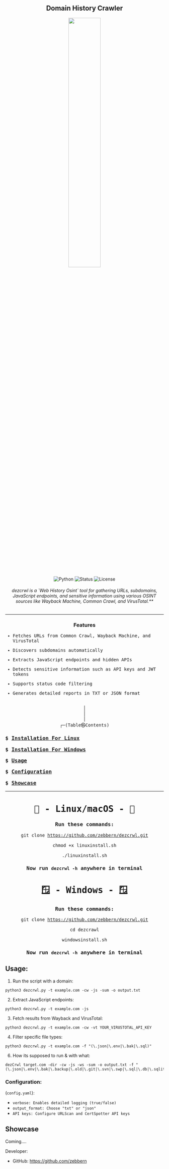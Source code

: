 <div align="center">

## Domain History Crawler

<img src="https://github.com/user-attachments/assets/94445e00-a6b1-4d6c-ae9a-7008307316e9" style="width:45%;">

![Python](https://img.shields.io/badge/Python-3.x-blue)
![Status](https://img.shields.io/badge/Status-Active-green)
![License](https://img.shields.io/badge/License-MIT-brightgreen)

<h6>dezcrwl is a `Web History Osint` tool for gathering URLs, subdomains, JavaScript endpoints, and sensitive information using various OSINT sources like Wayback Machine, Common Crawl, and VirusTotal.**</h6>

---

<h3 align="center">Features</h3>
<kbd align="left">

- <kbd> Fetches URLs from Common Crawl, Wayback Machine, and VirusTotal</kbd>

- <kbd> Discovers subdomains automatically</kbd>

- <kbd> Extracts JavaScript endpoints and hidden APIs</kbd>

- <kbd> Detects sensitive information such as API keys and JWT tokens</kbd>

- <kbd> Supports status code filtering</kbd>

- <kbd> Generates detailed reports in TXT or JSON format</kbd>

</kbd>
<br>|
<br>|
<br>|
<br><kbd>┌─(Table㉿Contents)</kbd> 
<br>
<kbd>

<h3 align="left">
 
<kbd>$ </kbd> [Installation For Linux](#linux)

<kbd>$ </kbd> [Installation For Windows](#windows)

<kbd>$ </kbd> [Usage](#usage) 

<kbd>$ </kbd> [Configuration](#configuration) 

<kbd>$ </kbd> [Showcase](#showcase)

</h3>
</kbd>
</div>

---

<div align="center">

<kbd>
 
<h3 align="left">

<h1 id="linux">🐧 - Linux/macOS - 🐧</h1>
<h3 align="center">
 
### Run these commands:

<kbd>git clone https://github.com/zebbern/dezcrwl.git<br>
<br>chmod +x linuxinstall.sh<br>
<br>./linuxinstall.sh</kbd>

</h3>

### Now run `dezcrwl -h` anywhere in terminal

</kbd>

<kbd>
 
<h1 id="windows">🪟 - Windows - 🪟</h1>

<h3 align="center">

### Run these commands:
<kbd>git clone https://github.com/zebbern/dezcrwl.git<br>
<br>cd dezcrawl<br>
<br>windowsinstall.sh</kbd>

</h3>

### Now run `dezcrwl -h` anywhere in terminal

</kbd>

</div>

## Usage:
1. Run the script with a domain:
```
python3 dezcrwl.py -t example.com -cw -js -sum -o output.txt
```
2. Extract JavaScript endpoints:
```
python3 dezcrwl.py -t example.com -js
```
3. Fetch results from Wayback and VirusTotal:
 ```
python3 dezcrwl.py -t example.com -cw -vt YOUR_VIRUSTOTAL_API_KEY
```
4. Filter specific file types:
```
python3 dezcrwl.py -t example.com -f "(\.json|\.env|\.bak|\.sql)"
```
6. How its supposed to run & with what:
```
dezCrwl target.com -dir -cw -js -ws -sum -o output.txt -f "(\.json|\.env|\.bak|\.backup|\.old|\.git|\.svn|\.swp|\.sql|\.db|\.sqlite|\.log|\.txt|\.zip|\.rar|\.tar\.gz|\.7z|\.pdf|\.docx|\.xlsx|\.conf|\.ini|\.yml|\.yaml|\.dump|\.sql\.dump|\.session|\.pem|\.key|\.crt|\.tmp)"
```

### Configuration:
 (`config.yaml`):
- `verbose: Enables detailed logging (true/false)`
- `output_format: Choose "txt" or "json"`
- `API keys: Configure URLScan and CertSpotter API keys`

## Showcase
Coming....

Developer:
- GitHub: https://github.com/zebbern
